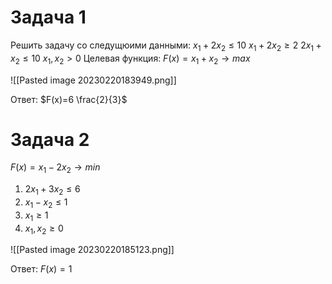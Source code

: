 # Задача 1 
Решить задачу со следущюими данными:
$x_{1}+2x_{2}\leq 10$
$x_{1}+2x_{2}\geq 2$
$2x_{1}+x_{2}\leq 10$
$x_{1},x_{2}>0$
Целевая функция: $F(x)=x_{1}+x_{2}\to max$

![[Pasted image 20230220183949.png]]

Ответ: $F(x)=6 \frac{2}{3}$

# Задача 2

$F(x)=x_{1}-2x_{2}\to min$
1. $2x_{1}+3x_{2}\leq 6$
2. $x_{1}-x_{2}\leq 1$
3. $x_{1}\geq 1$
4. $x_{1},x_{2}\geq 0$

![[Pasted image 20230220185123.png]]

Ответ: $F(x)=1$
